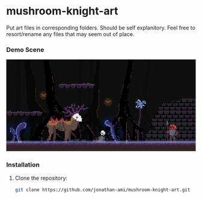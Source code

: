 # mushroom-knight-art
Put art files in corresponding folders. Should be self explanitory. Feel free to resort/rename any files that may seem out of place.

### Demo Scene
![Gameplay Screenshot](DemoScenes/download.png)

### Installation

1. Clone the repository:

   ```bash
   git clone https://github.com/jonathan-ami/mushroom-knight-art.git
